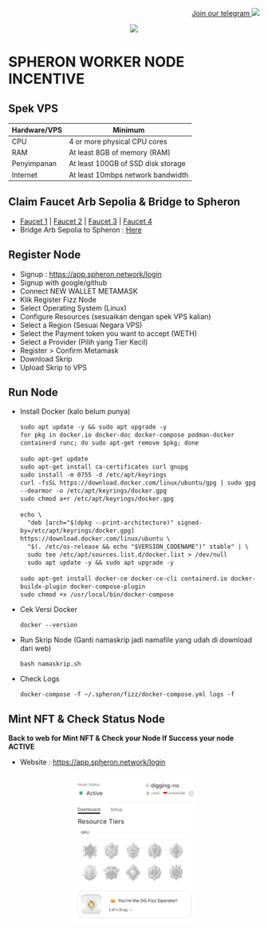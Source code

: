 <p style="font-size:14px" align="right">
<a href="https://t.me/airdropasc" target="_blank">Join our telegram <img src="https://user-images.githubusercontent.com/50621007/183283867-56b4d69f-bc6e-4939-b00a-72aa019d1aea.png" width="30"/></a>
</p>

<p align="center">
  <img height="300" height="auto" src="https://user-images.githubusercontent.com/109174478/209359981-dc19b4bf-854d-4a2a-b803-2547a7fa43f2.jpg">
</p>

# SPHERON WORKER NODE INCENTIVE

## Spek VPS

|  Hardware/VPS |  Minimum |
| ------------ | ------------ |
| CPU  | 4 or more physical CPU cores  |
| RAM | At least 8GB of memory (RAM) |
| Penyimpanan  | At least 100GB of SSD disk storage |
| Internet | At least 10mbps network bandwidth |

## Claim Faucet Arb Sepolia & Bridge to Spheron
- [Faucet 1](https://faucet.quicknode.com/arbitrum/sepolia) | [Faucet 2](https://www.alchemy.com/faucets/arbitrum-sepolia) | [Faucet 3](https://faucets.chain.link/arbitrum-sepolia) | [Faucet 4](https://learnweb3.io/faucets/arbitrum_sepolia/)
- Bridge Arb Sepolia to Spheron : [Here](https://spheron-devnet-eth.bridge.caldera.xyz/)

## Register Node
- Signup : https://app.spheron.network/login
- Signup with google/github
- Connect NEW WALLET METAMASK
- Klik Register Fizz Node
- Select Operating System (Linux)
- Configure Resources (sesuaikan dengan spek VPS kalian)
- Select a Region (Sesuai Negara VPS)
- Select the Payment token you want to accept (WETH)
- Select a Provider (Pilih yang Tier Kecil)
- Register > Confirm Metamask
- Download Skrip
- Upload Skrip to VPS

## Run Node
  - Install Docker (kalo belum punya)
    ```
    sudo apt update -y && sudo apt upgrade -y
    for pkg in docker.io docker-doc docker-compose podman-docker containerd runc; do sudo apt-get remove $pkg; done

    sudo apt-get update
    sudo apt-get install ca-certificates curl gnupg
    sudo install -m 0755 -d /etc/apt/keyrings
    curl -fsSL https://download.docker.com/linux/ubuntu/gpg | sudo gpg --dearmor -o /etc/apt/keyrings/docker.gpg
    sudo chmod a+r /etc/apt/keyrings/docker.gpg

    echo \
      "deb [arch="$(dpkg --print-architecture)" signed-by=/etc/apt/keyrings/docker.gpg] https://download.docker.com/linux/ubuntu \
      "$(. /etc/os-release && echo "$VERSION_CODENAME")" stable" | \
      sudo tee /etc/apt/sources.list.d/docker.list > /dev/null
      sudo apt update -y && sudo apt upgrade -y

    sudo apt-get install docker-ce docker-ce-cli containerd.io docker-buildx-plugin docker-compose-plugin
    sudo chmod +x /usr/local/bin/docker-compose
    ```
  - Cek Versi Docker
    ```
    docker --version
    ```
  - Run Skrip Node (Ganti namaskrip jadi namafile yang udah di download dari web)
    ```
    bash namaskrip.sh
    ```
  - Check Logs
    ```
    docker-compose -f ~/.spheron/fizz/docker-compose.yml logs -f
    ```
## Mint NFT & Check Status Node
**Back to web for Mint NFT & Check your Node If Success your node ACTIVE**
- Website : https://app.spheron.network/login
<p align="center">
  <img height="300" height="auto" src="https://github.com/zamzasalim/spheron/blob/main/xxxxxxxx.png">
</p>
